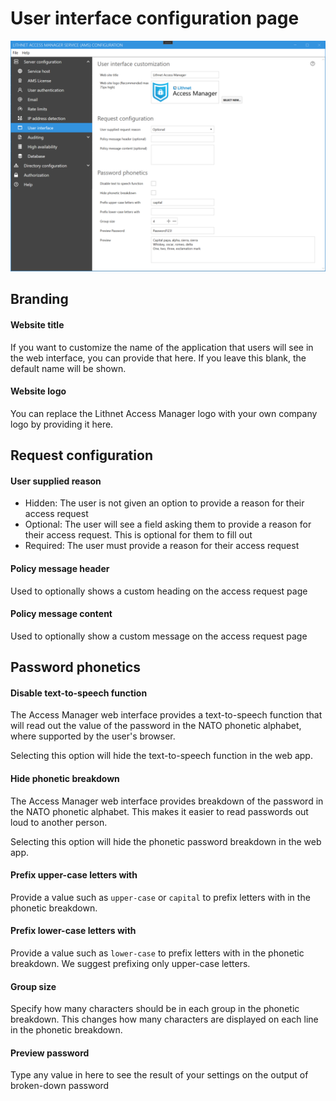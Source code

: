# User interface configuration page

![](../../.gitbook/assets/ui-page-user-interface.png)

## Branding

#### Website title

If you want to customize the name of the application that users will see in the web interface, you can provide that here. If you leave this blank, the default name will be shown.

#### Website logo

You can replace the Lithnet Access Manager logo with your own company logo by providing it here.

## Request configuration

#### User supplied reason

* Hidden: The user is not given an option to provide a reason for their access request
* Optional: The user will see a field asking them to provide a reason for their access request. This is optional for them to fill out
* Required: The user must provide a reason for their access request

#### Policy message header

Used to optionally shows a custom heading on the access request page

#### Policy message content

Used to optionally show a custom message on the access request page

## Password phonetics

#### Disable text-to-speech function

The Access Manager web interface provides a text-to-speech function that will read out the value of the password in the NATO phonetic alphabet, where supported by the user's browser.

Selecting this option will hide the text-to-speech function in the web app.

#### Hide phonetic breakdown

The Access Manager web interface provides breakdown of the password in the NATO phonetic alphabet. This makes it easier to read passwords out loud to another person.

Selecting this option will hide the phonetic password breakdown in the web app.

#### Prefix upper-case letters with

Provide a value such as `upper-case` or `capital` to prefix letters with in the phonetic breakdown.

#### Prefix lower-case letters with

Provide a value such as `lower-case` to prefix letters with in the phonetic breakdown. We suggest prefixing only upper-case letters.

#### Group size

Specify how many characters should be in each group in the phonetic breakdown. This changes how many characters are displayed on each line in the phonetic breakdown.

#### Preview password

Type any value in here to see the result of your settings on the output of broken-down password
